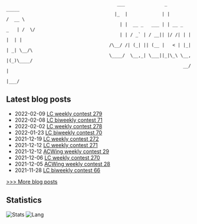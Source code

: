 
```
                                          ___               _              _____ 
                                         |_  |             | |            /  __ \
                                           | |  __ _   ___ | | __ _   _   | /  \/
                                           | | / _` | / __|| |/ /| | | |  | |    
                                       /\__/ /| (_| || (__ |   < | |_| | _| \__/\
                                       \____/  \__,_| \___||_|\_\ \__, |(_)\____/
                                                                   __/ |         
                                                                  |___/          
```

## Latest blog posts
- 2022-02-09 [LC weekly contest 279](https://scnujackychen.github.io/2022/02/09/LC-weekly-contest-279/)
- 2022-02-08 [LC biweekly contest 71](https://scnujackychen.github.io/2022/02/08/LC-biweekly-contest-71/)
- 2022-02-02 [LC weekly contest 278](https://scnujackychen.github.io/2022/02/02/LC-weekly-contest-278/)
- 2022-01-23 [LC biweekly contest 70](https://scnujackychen.github.io/2022/01/23/LC-biweekly-contest-70/)
- 2021-12-19 [LC weekly contest 272](https://scnujackychen.github.io/2021/12/19/LC-weekly-contest-272/)
- 2021-12-12 [LC weekly contest 271](https://scnujackychen.github.io/2021/12/12/LC-weekly-contest-271/)
- 2021-12-12 [ACWing weekly contest 29](https://scnujackychen.github.io/2021/12/12/ACWing-weekly-contest-29/)
- 2021-12-06 [LC weekly contest 270](https://scnujackychen.github.io/2021/12/06/LC-weekly-contest-270/)
- 2021-12-05 [ACWing weekly contest 28](https://scnujackychen.github.io/2021/12/05/ACWing-weekly-contest-28/)
- 2021-11-28 [LC biweekly contest 66](https://scnujackychen.github.io/2021/11/28/LC-biweekly-contest-66/)

[>>> More blog posts](https://jackyc.cn/)


## Statistics
![Stats](https://github-readme-stats.vercel.app/api?username=SCNUJackyChen)
![Lang](https://github-readme-stats.vercel.app/api/top-langs/?username=SCNUJackyChen&hide=ipynb,html&layout=compact)
